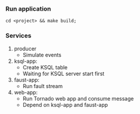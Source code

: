 ### Run application
```buildoutcfg
cd <project> && make build;
```

### Services
1. producer
	- Simulate events
2. ksql-app:
	- Create KSQL table
	- Waiting for KSQL server start first
3. faust-app:
   	- Run fault stream
4. web-app:
	- Run Tornado web app and consume message 
	- Depend on ksql-app and faust-app
	